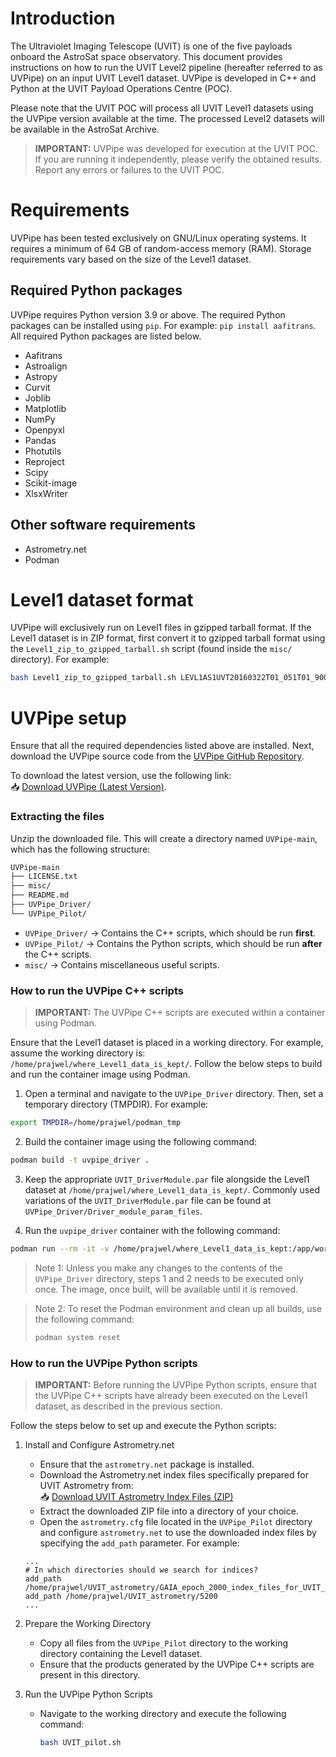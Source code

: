 
# Introduction

The Ultraviolet Imaging Telescope (UVIT) is one of the five payloads onboard the AstroSat space observatory.
This document provides instructions on how to run the UVIT Level2 pipeline (hereafter referred to as UVPipe) on an input UVIT Level1 dataset.  UVPipe is developed in C++ and Python at the UVIT Payload Operations Centre (POC).

Please note that the UVIT POC will process all UVIT Level1 datasets using the UVPipe version available at the time. The processed Level2 datasets will be available in the AstroSat Archive.
> **IMPORTANT:** UVPipe was developed for execution at the UVIT POC. If you are running it independently, please verify the obtained results. Report any errors or failures to the UVIT POC.

# Requirements

UVPipe has been tested exclusively on GNU/Linux operating systems. It requires a minimum of 64 GB of random-access memory (RAM). Storage requirements vary based on the size of the Level1 dataset.

## Required Python packages

UVPipe requires Python version 3.9 or above. The required Python packages can be installed using `pip`. For example: ```pip install aafitrans```. All required Python packages are listed below.
* Aafitrans
* Astroalign
* Astropy
* Curvit
* Joblib
* Matplotlib
* NumPy
* Openpyxl
* Pandas
* Photutils
* Reproject
* Scipy
* Scikit-image
* XlsxWriter

## Other software requirements

* Astrometry.net
* Podman

# Level1 dataset format

UVPipe will exclusively run on Level1 files in gzipped tarball format. If the Level1 dataset is in ZIP format, first convert it to gzipped tarball format using the `Level1_zip_to_gzipped_tarball.sh` script (found inside the `misc/` directory). For example:

``` bash
bash Level1_zip_to_gzipped_tarball.sh LEVL1AS1UVT20160322T01_051T01_9000000390_02613.zip
```

# UVPipe setup

Ensure that all the required dependencies listed above are installed. Next, download the UVPipe source code from the [UVPipe GitHub Repository](https://github.com/prajwel/UVPipe).

To download the latest version, use the following link:  
📥 [Download UVPipe (Latest Version)](https://github.com/prajwel/UVPipe/archive/refs/heads/main.zip).

### Extracting the files
Unzip the downloaded file. This will create a directory named `UVPipe-main`, which has the following structure:

```bash
UVPipe-main
├── LICENSE.txt
├── misc/
├── README.md
├── UVPipe_Driver/
└── UVPipe_Pilot/
```

- `UVPipe_Driver/` → Contains the C++ scripts, which should be run **first**.
- `UVPipe_Pilot/` → Contains the Python scripts, which should be run **after** the C++ scripts.
- `misc/` → Contains miscellaneous useful scripts.

### How to run the UVPipe C++ scripts

> **IMPORTANT:** The UVPipe C++ scripts are executed within a container using Podman.

Ensure that the Level1 dataset is placed in a working directory. For example, assume the working directory is: `/home/prajwel/where_Level1_data_is_kept/`. Follow the below steps to build and run the container image using Podman.

1. Open a terminal and navigate to the `UVPipe_Driver` directory. Then, set a temporary directory (TMPDIR). For example:
``` bash
export TMPDIR=/home/prajwel/podman_tmp
```

2. Build the container image using the following command:
``` bash
podman build -t uvpipe_driver .
```

3. Keep the appropriate `UVIT_DriverModule.par` file alongside the Level1 dataset at `/home/prajwel/where_Level1_data_is_kept/`. Commonly used variations of the `UVIT_DriverModule.par` file can be found at `UVPipe_Driver/Driver_module_param_files`.

4. Run the `uvpipe_driver` container with the following command:
``` bash
podman run --rm -it -v /home/prajwel/where_Level1_data_is_kept:/app/work_area:Z uvpipe_driver
```

> Note 1: Unless you make any changes to the contents of the `UVPipe_Driver` directory, steps 1 and 2 needs to be executed only once. The image, once built, will be available until it is removed.

> Note 2: To reset the Podman environment and clean up all builds, use the following command:
> ``` bash
> podman system reset
> ```

### How to run the UVPipe Python scripts

> **IMPORTANT:** Before running the UVPipe Python scripts, ensure that the UVPipe C++ scripts have already been executed on the Level1 dataset, as described in the previous section.

Follow the steps below to set up and execute the Python scripts:

1. Install and Configure Astrometry.net
    - Ensure that the `astrometry.net` package is installed.
    - Download the Astrometry.net index files specifically prepared for UVIT Astrometry from:  
    📥 [Download UVIT Astrometry Index Files (ZIP)](https://zenodo.org/records/12684908/files/UVIT_astrometry.zip?download=1)
    - Extract the downloaded ZIP file into a directory of your choice.
    - Open the `astrometry.cfg` file located in the `UVPipe_Pilot` directory and configure `astrometry.net` to use the downloaded index files by specifying the `add_path` parameter. For example:
    ```
    ...
    # In which directories should we search for indices?
    add_path /home/prajwel/UVIT_astrometry/GAIA_epoch_2000_index_files_for_UVIT_astrometry
    add_path /home/prajwel/UVIT_astrometry/5200
    ...
    ```

2. Prepare the Working Directory
    - Copy all files from the `UVPipe_Pilot` directory to the working directory containing the Level1 dataset.
    - Ensure that the products generated by the UVPipe C++ scripts are present in this directory.

3. Run the UVPipe Python Scripts
    - Navigate to the working directory and execute the following command:
      ``` bash
      bash UVIT_pilot.sh
      ```

